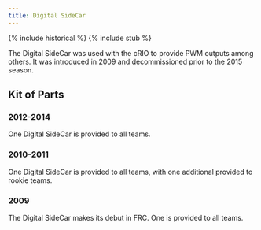 ```yaml
---
title: Digital SideCar
---
```


{% include historical %}
{% include stub %}

The Digital SideCar was used with the cRIO to provide PWM outputs among others. It was introduced in 2009 and decommissioned prior to 
the 2015 season.

## Kit of Parts

### 2012-2014

One Digital SideCar is provided to all teams.

### 2010-2011

One Digital SideCar is provided to all teams, with one additional provided to rookie teams.

### 2009

The Digital SideCar makes its debut in FRC. One is provided to all teams.
